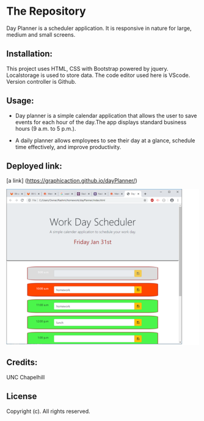 # The Repository
Day Planner is a scheduler application. It is responsive in nature for large, medium and small screens. 

## Installation:
This project uses HTML, CSS with Bootstrap powered by jquery. Localstorage is used to store data.
The code editor used here is VScode. Version controller is Github.

## Usage:
- Day planner is a simple calendar application that allows the user to save events for each hour of the day.The app displays standard business hours (9 a.m. to 5 p.m.). 
 
- A daily planner allows employees to see their day at a glance, schedule time effectively, and improve productivity. 

## Deployed link:
[a link] (https://graphicaction.github.io/dayPlanner/)

![ScreenShot](assets/images/screen1.png "Quiz")

## Credits:
UNC Chapelhill

## License
Copyright (c). All rights reserved.